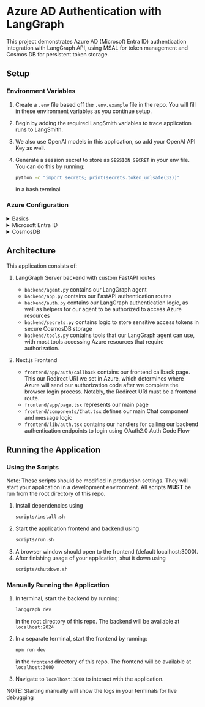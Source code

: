 # Azure AD Authentication with LangGraph

This project demonstrates Azure AD (Microsoft Entra ID) authentication integration with LangGraph API, using MSAL for token management and Cosmos DB for persistent token storage.

## Setup

### Environment Variables

1. Create a `.env` file based off the `.env.example` file in the repo. You will fill in these environment variables as you continue setup.

2. Begin by adding the required LangSmith variables to trace application runs to LangSmith.

3. We also use OpenAI models in this application, so add your OpenAI API Key as well.

4. Generate a session secret to store as `SESSION_SECRET` in your env file. You can do this by running:

    ```bash
    python -c "import secrets; print(secrets.token_urlsafe(32))"
    ```
    in a bash terminal

### Azure Configuration

<details>
<summary>Basics</summary>

1. First, you must get sign up for an Azure account and create a Subscription.
    - [Azure for Students](https://azure.microsoft.com/en-us/free/students) gives you credits for free if you have a school related account.
    - With an account, you should have access to Microsoft Entra ID, and a default tenant should be configured for you.
    - You also should have access to CosmosDB.

</details>

<details>
<summary>Microsoft Entra ID</summary>

1. In the Azure home page search bar, navigate to "Microsoft Entra ID". This should bring you to your default tenant.
    - Record the tenant ID, this is `AAD_TENANT_ID` in your env file

2. In the "Add" button, create a new App Registration
    - This App Registration represents your LangGraph application to Azure. By creating one, you can now let Azure know when your LangGraph application is making requests to Azure for authn/z
    - Give the App Registration any name you want, and make it multitenant
    - Provide a redirect URL for **your frontend**. By default in this repo, this value should be `http://localhost:3000/auth/callback`. However, if you host this frontend at a different URL, it should be `https://<your-domain>/auth/callback`.

3. After creating the App Registration, you should see an Overview page for your app. Note the following for your environment file:
    - Your Application (client) ID - this is `AAD_CLIENT_ID` in your env file
    - Your Application ID URI - this is `AAD_APPLICATION_URI` in your env file

4. In the left hand navigation pane for your App Registration, click "Certificates and Secrets"
    - Create a new Client secret with any name you like
    - Copy the Value - this is `AAD_CLIENT_SECRET` in your env file

5. Click "Manifest" in the left hand navigation pane for your App Registration
    - Set "accessTokenAcceptedVersion": 2
    - Save your changes. This ensures that access tokens and id tokens us the v2 issuer format: `https://login.microsoftonline.com/{tenant_id}/v2.0`
    - If you don't set this, you'll get v1 tokens with issuer `https://sts.windows.net/{tenant_id}/` which will cause authentication failures.

6. Click "API Permissions" in the left hand navigation pane for your App Registration
    - Click *Add a Permission*, select *Microsoft Graph* and *Delegated Permissions*. Add "User.Read"
    - Click *Add a Permission*, select *APIs My Organization Uses* and search for *Azure Resource Manager*
    - Select *Azure Resource Manager* and *Delegated Permissions*. Add "user_impersonation" as a permission
    - These two API permissions allow your LangGraph Application to access Microsoft resources on behalf of a user (delegated access)
    - Specifically, it allows your LangGraph Application to read the user's profile information from Microsoft Graph, and act as that user in managing Azure Resources.
    - Users need to consent before your app will be able to finalize its access - this consent process happens during your LangGraph application's runtime through a pop-up.

8. Click "Expose an API" in the left hand navigation pane for your App Registration
    - Add a scope named "access". Allow admins and users to consent.
    - The display names and descriptions can be whatever you like
    - This represents a resource that you want your LangGraph app to expose - just like how Microsoft Graph exposes user profile information
    - In this case, we are setting an arbitrary scope to represent general access to LangGraph resources (i.e. viewing threads, assistants)
    - You can add more granular scopes and use Azure AD to track which users have permission to access LangGraph resources. See `backend/auth.py:authenticate` and `backend/auth.py:add_owner`.
    - [Helpful Guides](https://langchain-ai.github.io/langgraph/tutorials/auth/resource_auth/) are available on the above process.

</details>

<details>
<summary>CosmosDB</summary>

1. In the Azure home page search bar, navigate to "Azure Cosmos DB".

2. Click "Create" and select Azure Cosmos DB for NoSQL
    - Set "Learning" Workload Type (or higher if you intend to scale)
    - Select your *Azure Subscription* and create a *Resource Group* for your project
    - Proceed with the defaults and create the Azure Cosmos DB Account. You may need to adjust location to successfully create

3. When your resource is ready, go to its Overview page
    - Note the URI - the portion before the ":" is the `COSMOS_URL` in your env file. The portion after the ":" is your `COSMOS_PORT`, and should be by default `443`

4. In the left hand navigation bar, enter the Data Explorer
    - Click *Create New Container* - this will be where your LangGraph application will store sensitive secrets and tokens
    - Create a *new Database* - the name will be `COSMOS_DB` in your env file
    - Create a *Container* - the name will be `COSMOS_CONTAINER` in your env file
    - Create a *Partition Key* - the name **without** the leading slash will be `COSMOS_PARITION_KEY` in your env file
    - Set scaling to manual to limit resource spend and create

5. A [visual reference](https://learn.microsoft.com/en-us/azure/cosmos-db/nosql/quickstart-portal) of what the CosmosDB UX may be helpful

</details>

## Architecture

This application consists of:

1. LangGraph Server backend with custom FastAPI routes
    - `backend/agent.py` contains our LangGraph agent
    - `backend/app.py` contains our FastAPI authentication routes
    - `backend/auth.py` contains our LangGraph authentication logic, as well as helpers for our agent to be authorized to access Azure resources
    - `backend/secrets.py` contains logic to store sensitive access tokens in secure CosmosDB storage
    - `backend/tools.py` contains tools that our LangGraph agent can use, with most tools accessing Azure resources that require authorization.

2. Next.js Frontend
    - `frontend/app/auth/callback` contains our frontend callback page. This our Redirect URI we set in Azure, which determines where Azure will send our authorization code after we complete the browser login process. Notably, the Redirect URI must be a frontend route.
    - `frontend/app/page.tsx` represents our main page
    - `frontend/components/Chat.tsx` defines our main Chat component and message logic
    - `frontend/lib/auth.tsx` contains our handlers for calling our backend authentication endpoints to login using OAuth2.0 Auth Code Flow

## Running the Application

### Using the Scripts 

Note: These scripts should be modified in production settings. They will start your application in a development environment. All scripts **MUST** be run from the root directory of this repo.

1. Install dependencies using 
    ```bash
    scripts/install.sh
    ```
2. Start the application frontend and backend using
    ```bash
    scripts/run.sh
    ```
3. A browser window should open to the frontend (default localhost:3000).
4. After finishing usage of your application, shut it down using
    ```bash
    scripts/shutdown.sh
    ``` 

### Manually Running the Application

1. In terminal, start the backend by running:

    ```bash
    langgraph dev
    ```
    in the root directory of this repo. The backend will be available at `localhost:2024`

2. In a separate terminal, start the frontend by running:

    ```bash
    npm run dev
    ```
    in the `frontend` directory of this repo. The frontend will be available at `localhost:3000`

3. Navigate to `localhost:3000` to interact with the application.

NOTE: Starting manually will show the logs in your terminals for live debugging